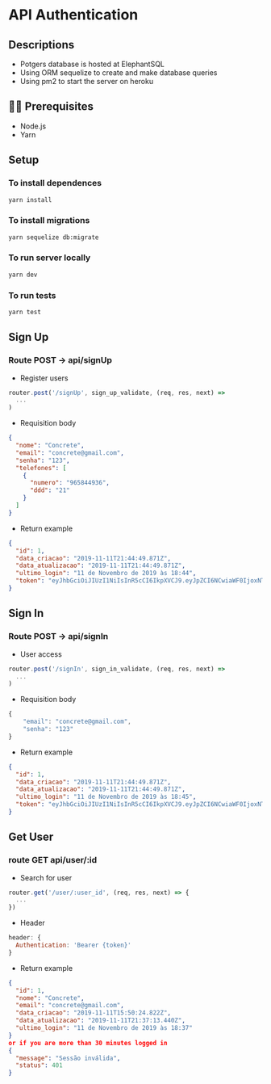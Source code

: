 # API Authentication

## Descriptions

- Potgers database is hosted at ElephantSQL
- Using ORM sequelize to create and make database queries
- Using pm2 to start the server on heroku

## ✋🏻 Prerequisites

- Node.js
- Yarn

## Setup

### To install dependences

```bash
yarn install
```

### To install migrations

```bash
yarn sequelize db:migrate
```

### To run server locally

```bash
yarn dev
```

### To run tests

```bash
yarn test
```

## Sign Up

### Route POST -> api/signUp

- Register users

```js
router.post('/signUp', sign_up_validate, (req, res, next) =>
  ...
)
```

- Requisition body

```json
{
  "nome": "Concrete",
  "email": "concrete@gmail.com",
  "senha": "123",
  "telefones": [
    {
      "numero": "965844936",
      "ddd": "21"
    }
  ]
}
```

- Return example

```json
{
  "id": 1,
  "data_criacao": "2019-11-11T21:44:49.871Z",
  "data_atualizacao": "2019-11-11T21:44:49.871Z",
  "ultimo_login": "11 de Novembro de 2019 às 18:44",
  "token": "eyJhbGciOiJIUzI1NiIsInR5cCI6IkpXVCJ9.eyJpZCI6NCwiaWF0IjoxNTczNTA4NjkwLCJleHAiOjE1NzM1MTczMzB9.AW1tlb6xxIllTHdx9zDrWdfN_ow9mTjlspSSdZvCjvE"
}
```

## Sign In

### Route POST -> api/signIn

- User access

```js
router.post('/signIn', sign_in_validate, (req, res, next) =>
  ...
)
```

- Requisition body

```js
{
	"email": "concrete@gmail.com",
	"senha": "123"
}
```

- Return example

```json
{
  "id": 1,
  "data_criacao": "2019-11-11T21:44:49.871Z",
  "data_atualizacao": "2019-11-11T21:44:49.871Z",
  "ultimo_login": "11 de Novembro de 2019 às 18:45",
  "token": "eyJhbGciOiJIUzI1NiIsInR5cCI6IkpXVCJ9.eyJpZCI6NCwiaWF0IjoxNTczNTA4NzMxLCJleHAiOjE1NzM1MTczNzF9.IRdd_0ZxJ0B77IW3R1E7m_DGHaZ9I_KdHVnSQa1fDBM"
}
```

## Get User

### route GET api/user/:id

- Search for user

```js
router.get('/user/:user_id', (req, res, next) => {
  ...
})
```

- Header

```js
header: {
  Authentication: 'Bearer {token}'
}
```

- Return example

```json
{
  "id": 1,
  "nome": "Concrete",
  "email": "concrete@gmail.com",
  "data_criacao": "2019-11-11T15:50:24.822Z",
  "data_atualizacao": "2019-11-11T21:37:13.440Z",
  "ultimo_login": "11 de Novembro de 2019 às 18:37"
}
or if you are more than 30 minutes logged in
{
  "message": "Sessão inválida",
  "status": 401
}
```
